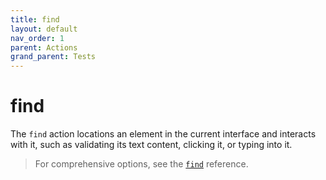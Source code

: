 ```yaml
---
title: find
layout: default
nav_order: 1
parent: Actions
grand_parent: Tests
---
```


# find

The `find` action locations an element in the current interface and interacts with it, such as validating its text content, clicking it, or typing into it.

> For comprehensive options, see the [`find`](/docs/schemas/find) reference.
